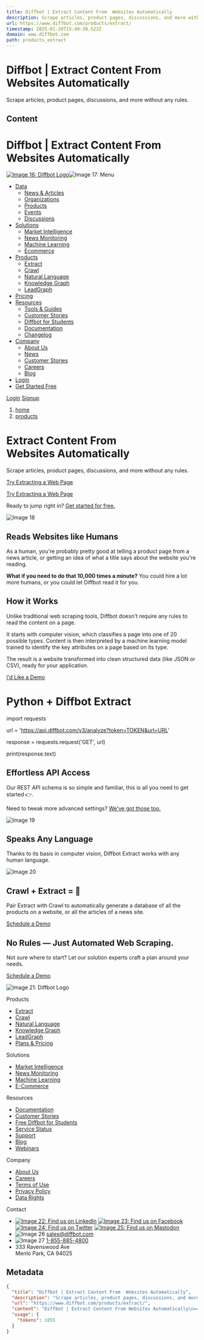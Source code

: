 ```yaml
---
title: Diffbot | Extract Content From  Websites Automatically
description: Scrape articles, product pages, discussions, and more without any rules.
url: https://www.diffbot.com/products/extract/
timestamp: 2025-01-20T15:49:30.522Z
domain: www.diffbot.com
path: products_extract
---
```


# Diffbot | Extract Content From  Websites Automatically


Scrape articles, product pages, discussions, and more without any rules.


## Content

Diffbot | Extract Content From Websites Automatically
===============

 [![Image 16: Diffbot Logo](https://www.diffbot.com/assets/img/diffbot-logo-lightbg.svg)](https://www.diffbot.com/)![Image 17: Menu](https://www.diffbot.com/assets/img/menu.svg)

*   [Data](https://www.diffbot.com/products/extract/#)
    *   [News & Articles](https://www.diffbot.com/data/article)
    *   [Organizations](https://www.diffbot.com/data/organization)
    *   [Products](https://www.diffbot.com/data/product)
    *   [Events](https://www.diffbot.com/data/event)
    *   [Discussions](https://www.diffbot.com/data/discussion)
*   [Solutions](https://www.diffbot.com/products/extract/#)
    *   [Market Intelligence](https://www.diffbot.com/solutions/market-intelligence)
    *   [News Monitoring](https://www.diffbot.com/solutions/news-monitoring)
    *   [Machine Learning](https://www.diffbot.com/solutions/machine-learning)
    *   [Ecommerce](https://www.diffbot.com/solutions/ecommerce)
*   [Products](https://www.diffbot.com/products/extract/#)
    *   [Extract](https://www.diffbot.com/products/extract)
    *   [Crawl](https://www.diffbot.com/products/crawl)
    *   [Natural Language](https://www.diffbot.com/products/natural-language)
    *   [Knowledge Graph](https://www.diffbot.com/products/knowledge-graph)
    *   [LeadGraph](https://www.leadgraph.com/)
*   [Pricing](https://www.diffbot.com/pricing)
*   [Resources](https://www.diffbot.com/products/extract/#)
    *   [Tools & Guides](https://www.diffbot.com/resources)
    *   [Customer Stories](https://www.diffbot.com/customer-stories)
    *   [Diffbot for Students](https://www.diffbot.com/students)
    *   [Documentation](https://docs.diffbot.com/)
    *   [Changelog](https://docs.diffbot.com/changelog)
*   [Company](https://www.diffbot.com/products/extract/#)
    *   [About Us](https://www.diffbot.com/company)
    *   [News](https://www.diffbot.com/company/news)
    *   [Customer Stories](https://www.diffbot.com/customer-stories)
    *   [Careers](https://www.diffbot.com/company/careers)
    *   [Blog](https://blog.diffbot.com/)
*   [Login](https://app.diffbot.com/)
*   [Get Started Free](https://app.diffbot.com/get-started)
    

[Login](https://app.diffbot.com/) [Signup](https://app.diffbot.com/get-started)

1.  [home](https://www.diffbot.com/)
2.  [products](https://www.diffbot.com/products)

Extract Content From  
Websites Automatically
=============================================

Scrape articles, product pages, discussions, and more without any rules.

[Try Extracting a Web Page](https://www.diffbot.com/products/extract/testdrive)

[Try Extracting a Web Page](https://www.diffbot.com/products/extract/testdrive)

  
Ready to jump right in? [Get started for free.](https://app.diffbot.com/get-started)

![Image 18](https://www.diffbot.com/assets/img/products/extract_screenshot.png)

Reads Websites like Humans
--------------------------

As a human, you're probably pretty good at telling a product page from a news article, or getting an idea of what a title says about the website you're reading.  
  
**What if you need to do that 10,000 times a minute?** You could hire a lot more humans, or you could let Diffbot read it for you.

How it Works
------------

Unlike traditional web scraping tools, Diffbot doesn't require any rules to read the content on a page.  
  
It starts with computer vision, which classifies a page into one of 20 possible types. Content is then interpreted by a machine learning model trained to identify the key attributes on a page based on its type.  
  
The result is a website transformed into clean structured data (like JSON or CSV), ready for your application.

[I'd Like a Demo](https://www.diffbot.com/demo)

 # Python + Diffbot Extract   
import requests   
  
url = 'https://api.diffbot.com/v3/analyze?token=TOKEN&url=URL'   
  
response = requests.request('GET', url)   
  
print(response.text) 

Effortless API Access
---------------------

Our REST API schema is so simple and familiar, this is all you need to get started 👉.  
  
Need to tweak more advanced settings? [We've got those too.](https://docs.diffbot.com/docs/en/api-basics-index)

![Image 19](https://www.diffbot.com/assets/img/products/any_language.png)

Speaks Any Language
-------------------

Thanks to its basis in computer vision, Diffbot Extract works with any human language.

![Image 20](https://www.diffbot.com/assets/img/products/analyze_two.png)

Crawl + Extract = 🚀
--------------------

Pair Extract with Crawl to automatically generate a database of all the products on a website, or all the articles of a news site.

[Schedule a Demo](https://www.diffbot.com/demo)

No Rules — Just Automated Web Scraping.
---------------------------------------

Not sure where to start? Let our solution experts craft a plan around your needs.

[Schedule a Demo](https://www.diffbot.com/demo)

![Image 21: Diffbot Logo](https://www.diffbot.com/assets/img/diffbot-logo-darkbg.svg)

Products

*   [Extract](https://www.diffbot.com/products/extract)
*   [Crawl](https://www.diffbot.com/products/crawl)
*   [Natural Language](https://www.diffbot.com/products/natural-language)
*   [Knowledge Graph](https://www.diffbot.com/products/knowledge-graph)
*   [LeadGraph](https://www.leadgraph.com/)
*   [Plans & Pricing](https://www.diffbot.com/pricing)

Solutions

*   [Market Intelligence](https://www.diffbot.com/solutions/market-intelligence)
*   [News Monitoring](https://www.diffbot.com/solutions/news-monitoring)
*   [Machine Learning](https://www.diffbot.com/solutions/machine-learning)
*   [E-Commerce](https://www.diffbot.com/solutions/ecommerce)

Resources

*   [Documentation](https://docs.diffbot.com/)
*   [Customer Stories](https://www.diffbot.com/customer-stories)
*   [Free Diffbot for Students](https://www.diffbot.com/students)
*   [Service Status](https://status.diffbot.com/)
*   [Support](mailto:support@diffbot.com)
*   [Blog](https://blog.diffbot.com/)
*   [Webinars](https://blog.diffbot.com/webinars)

Company

*   [About Us](https://www.diffbot.com/company)
*   [Careers](https://www.diffbot.com/company/careers)
*   [Terms of Use](https://www.diffbot.com/company/terms)
*   [Privacy Policy](https://www.diffbot.com/company/privacy)
*   [Data Rights](https://docs.diffbot.com/docs/en/explain-gdpr)

Contact

*   [![Image 22: Find us on LinkedIn](https://www.diffbot.com/assets/img/linkedin.svg)](https://www.linkedin.com/company/diffbot) [![Image 23: Find us on Facebook](https://www.diffbot.com/assets/img/facebook.svg)](https://www.facebook.com/diffbot) [![Image 24: Find us on Twitter](https://www.diffbot.com/assets/img/twitter.svg)](https://www.twitter.com/diffbot) [![Image 25: Find us on Mastodon](https://www.diffbot.com/assets/img/mastodon.svg)](https://masto.ai/@diffbot)
*   ![Image 26](https://www.diffbot.com/assets/img/mail.svg) [sales@diffbot.com](mailto:sales@diffbot.com?subject=Hi!%20I%20have%20a%20question%20about%20Diffbot.&body=I'm%20looking%20to%20use%20Diffbot%20for...)
*   ![Image 27](https://www.diffbot.com/assets/img/phone.svg) [1-855-885-4800](tel:1-855-885-4800)
*   333 Ravenswood Ave  
    Menlo Park, CA 94025

## Metadata

```json
{
  "title": "Diffbot | Extract Content From  Websites Automatically",
  "description": "Scrape articles, product pages, discussions, and more without any rules.",
  "url": "https://www.diffbot.com/products/extract/",
  "content": "Diffbot | Extract Content From Websites Automatically\n===============\n\n [![Image 16: Diffbot Logo](https://www.diffbot.com/assets/img/diffbot-logo-lightbg.svg)](https://www.diffbot.com/)![Image 17: Menu](https://www.diffbot.com/assets/img/menu.svg)\n\n*   [Data](https://www.diffbot.com/products/extract/#)\n    *   [News & Articles](https://www.diffbot.com/data/article)\n    *   [Organizations](https://www.diffbot.com/data/organization)\n    *   [Products](https://www.diffbot.com/data/product)\n    *   [Events](https://www.diffbot.com/data/event)\n    *   [Discussions](https://www.diffbot.com/data/discussion)\n*   [Solutions](https://www.diffbot.com/products/extract/#)\n    *   [Market Intelligence](https://www.diffbot.com/solutions/market-intelligence)\n    *   [News Monitoring](https://www.diffbot.com/solutions/news-monitoring)\n    *   [Machine Learning](https://www.diffbot.com/solutions/machine-learning)\n    *   [Ecommerce](https://www.diffbot.com/solutions/ecommerce)\n*   [Products](https://www.diffbot.com/products/extract/#)\n    *   [Extract](https://www.diffbot.com/products/extract)\n    *   [Crawl](https://www.diffbot.com/products/crawl)\n    *   [Natural Language](https://www.diffbot.com/products/natural-language)\n    *   [Knowledge Graph](https://www.diffbot.com/products/knowledge-graph)\n    *   [LeadGraph](https://www.leadgraph.com/)\n*   [Pricing](https://www.diffbot.com/pricing)\n*   [Resources](https://www.diffbot.com/products/extract/#)\n    *   [Tools & Guides](https://www.diffbot.com/resources)\n    *   [Customer Stories](https://www.diffbot.com/customer-stories)\n    *   [Diffbot for Students](https://www.diffbot.com/students)\n    *   [Documentation](https://docs.diffbot.com/)\n    *   [Changelog](https://docs.diffbot.com/changelog)\n*   [Company](https://www.diffbot.com/products/extract/#)\n    *   [About Us](https://www.diffbot.com/company)\n    *   [News](https://www.diffbot.com/company/news)\n    *   [Customer Stories](https://www.diffbot.com/customer-stories)\n    *   [Careers](https://www.diffbot.com/company/careers)\n    *   [Blog](https://blog.diffbot.com/)\n*   [Login](https://app.diffbot.com/)\n*   [Get Started Free](https://app.diffbot.com/get-started)\n    \n\n[Login](https://app.diffbot.com/) [Signup](https://app.diffbot.com/get-started)\n\n1.  [home](https://www.diffbot.com/)\n2.  [products](https://www.diffbot.com/products)\n\nExtract Content From  \nWebsites Automatically\n=============================================\n\nScrape articles, product pages, discussions, and more without any rules.\n\n[Try Extracting a Web Page](https://www.diffbot.com/products/extract/testdrive)\n\n[Try Extracting a Web Page](https://www.diffbot.com/products/extract/testdrive)\n\n  \nReady to jump right in? [Get started for free.](https://app.diffbot.com/get-started)\n\n![Image 18](https://www.diffbot.com/assets/img/products/extract_screenshot.png)\n\nReads Websites like Humans\n--------------------------\n\nAs a human, you're probably pretty good at telling a product page from a news article, or getting an idea of what a title says about the website you're reading.  \n  \n**What if you need to do that 10,000 times a minute?** You could hire a lot more humans, or you could let Diffbot read it for you.\n\nHow it Works\n------------\n\nUnlike traditional web scraping tools, Diffbot doesn't require any rules to read the content on a page.  \n  \nIt starts with computer vision, which classifies a page into one of 20 possible types. Content is then interpreted by a machine learning model trained to identify the key attributes on a page based on its type.  \n  \nThe result is a website transformed into clean structured data (like JSON or CSV), ready for your application.\n\n[I'd Like a Demo](https://www.diffbot.com/demo)\n\n # Python + Diffbot Extract   \nimport requests   \n  \nurl = 'https://api.diffbot.com/v3/analyze?token=TOKEN&url=URL'   \n  \nresponse = requests.request('GET', url)   \n  \nprint(response.text) \n\nEffortless API Access\n---------------------\n\nOur REST API schema is so simple and familiar, this is all you need to get started 👉.  \n  \nNeed to tweak more advanced settings? [We've got those too.](https://docs.diffbot.com/docs/en/api-basics-index)\n\n![Image 19](https://www.diffbot.com/assets/img/products/any_language.png)\n\nSpeaks Any Language\n-------------------\n\nThanks to its basis in computer vision, Diffbot Extract works with any human language.\n\n![Image 20](https://www.diffbot.com/assets/img/products/analyze_two.png)\n\nCrawl + Extract = 🚀\n--------------------\n\nPair Extract with Crawl to automatically generate a database of all the products on a website, or all the articles of a news site.\n\n[Schedule a Demo](https://www.diffbot.com/demo)\n\nNo Rules — Just Automated Web Scraping.\n---------------------------------------\n\nNot sure where to start? Let our solution experts craft a plan around your needs.\n\n[Schedule a Demo](https://www.diffbot.com/demo)\n\n![Image 21: Diffbot Logo](https://www.diffbot.com/assets/img/diffbot-logo-darkbg.svg)\n\nProducts\n\n*   [Extract](https://www.diffbot.com/products/extract)\n*   [Crawl](https://www.diffbot.com/products/crawl)\n*   [Natural Language](https://www.diffbot.com/products/natural-language)\n*   [Knowledge Graph](https://www.diffbot.com/products/knowledge-graph)\n*   [LeadGraph](https://www.leadgraph.com/)\n*   [Plans & Pricing](https://www.diffbot.com/pricing)\n\nSolutions\n\n*   [Market Intelligence](https://www.diffbot.com/solutions/market-intelligence)\n*   [News Monitoring](https://www.diffbot.com/solutions/news-monitoring)\n*   [Machine Learning](https://www.diffbot.com/solutions/machine-learning)\n*   [E-Commerce](https://www.diffbot.com/solutions/ecommerce)\n\nResources\n\n*   [Documentation](https://docs.diffbot.com/)\n*   [Customer Stories](https://www.diffbot.com/customer-stories)\n*   [Free Diffbot for Students](https://www.diffbot.com/students)\n*   [Service Status](https://status.diffbot.com/)\n*   [Support](mailto:support@diffbot.com)\n*   [Blog](https://blog.diffbot.com/)\n*   [Webinars](https://blog.diffbot.com/webinars)\n\nCompany\n\n*   [About Us](https://www.diffbot.com/company)\n*   [Careers](https://www.diffbot.com/company/careers)\n*   [Terms of Use](https://www.diffbot.com/company/terms)\n*   [Privacy Policy](https://www.diffbot.com/company/privacy)\n*   [Data Rights](https://docs.diffbot.com/docs/en/explain-gdpr)\n\nContact\n\n*   [![Image 22: Find us on LinkedIn](https://www.diffbot.com/assets/img/linkedin.svg)](https://www.linkedin.com/company/diffbot) [![Image 23: Find us on Facebook](https://www.diffbot.com/assets/img/facebook.svg)](https://www.facebook.com/diffbot) [![Image 24: Find us on Twitter](https://www.diffbot.com/assets/img/twitter.svg)](https://www.twitter.com/diffbot) [![Image 25: Find us on Mastodon](https://www.diffbot.com/assets/img/mastodon.svg)](https://masto.ai/@diffbot)\n*   ![Image 26](https://www.diffbot.com/assets/img/mail.svg) [sales@diffbot.com](mailto:sales@diffbot.com?subject=Hi!%20I%20have%20a%20question%20about%20Diffbot.&body=I'm%20looking%20to%20use%20Diffbot%20for...)\n*   ![Image 27](https://www.diffbot.com/assets/img/phone.svg) [1-855-885-4800](tel:1-855-885-4800)\n*   333 Ravenswood Ave  \n    Menlo Park, CA 94025",
  "usage": {
    "tokens": 1855
  }
}
```
